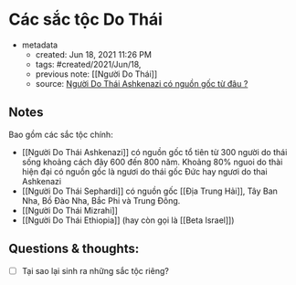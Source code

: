 # Các sắc tộc Do Thái

- metadata
	- created: Jun 18, 2021 11:26 PM 
	- tags: #created/2021/Jun/18,
	- previous note: [[Người Do Thái]]
	- source: [Người Do Thái Ashkenazi có nguồn gốc từ đâu ?](https://nguoidothai.medium.com/ng%C6%B0%E1%BB%9Di-do-th%C3%A1i-ashkenazi-c%C3%B3-ngu%E1%BB%93n-g%E1%BB%91c-t%E1%BB%AB-%C4%91%C3%A2u-dbf983469c13)

## Notes
Bao gồm các sắc tộc chính:
-   [[Người Do Thái Ashkenazi]] có nguồn gốc tổ tiên từ 300 người do thái sống khoảng cách đây 600 đến 800 năm. Khoảng 80% nguoi do thài hiện đại có nguồn gốc là ngươi do thái gốc Đức hay ngươi do thai Ashkenazi
-   [[Người Do Thái Sephardi]] có nguồn gốc [[Địa Trung Hải]], Tây Ban Nha, Bồ Đào Nha, Bắc Phi và Trung Đông.
-   [[Người Do Thái Mizrahi]]
-   [[Người Do Thái Ethiopia]] (hay còn gọi là [[Beta Israel]])

## Questions & thoughts:
- [ ] Tại sao lại sinh ra những sắc tộc riêng?



